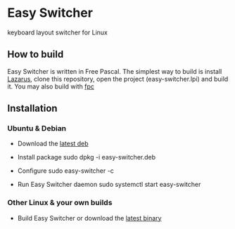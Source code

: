 # Easy Switcher
keyboard layout switcher for Linux

## How to build
Easy Switcher is written in Free Pascal. 
The simplest way to build is install [Lazarus](https://www.lazarus-ide.org/), clone this repository, open the project (easy-switcher.lpi) and build it.
You may also build with [fpc](https://www.freepascal.org/)

## Installation
### Ubuntu & Debian
* Download the [latest deb](https://github.com/freemind001/easy-switcher/releases)
* Install package
	sudo dpkg -i easy-switcher.deb

* Configure
	sudo easy-switcher -c

* Run Easy Switcher daemon
	sudo systemctl start easy-switcher

### Other Linux & your own builds
* Build Easy Switcher or download the [latest binary](https://github.com/freemind001/easy-switcher/releases)


